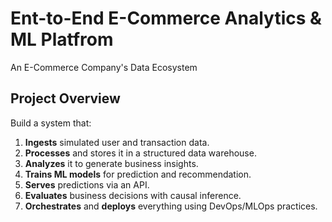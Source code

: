 # Ent-to-End E-Commerce Analytics & ML Platfrom
An E-Commerce Company's Data Ecosystem

## Project Overview

Build a system that:
1. **Ingests** simulated user and transaction data.
2. **Processes** and stores it in a structured data warehouse.
3. **Analyzes** it to generate business insights.
4. **Trains ML models** for prediction and recommendation.
5. **Serves** predictions via an API.
6. **Evaluates** business decisions with causal inference.
7. **Orchestrates** and **deploys** everything using DevOps/MLOps practices.

